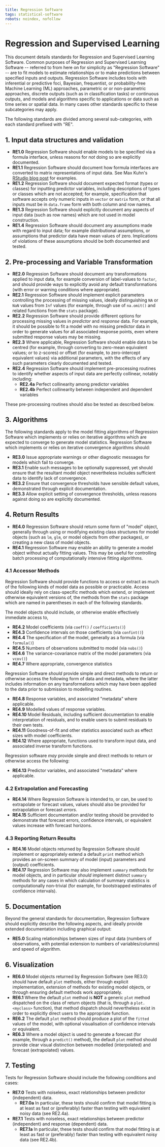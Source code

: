 ```yaml
---
title: Regression Software
tags: statistical-software
robots: noindex, nofollow
---
```


# Regression and Supervised Learning

This document details standards for Regression and Supervised Learning
Software. Common purposes of Regression and Supervised Learning Software --
referred to from here on for simplicity as "Regression Software" -- are to fit
models to estimate relationships or to make predictions between specified
inputs and outputs. Regression Software includes tools with inferential or
predictive foci, Bayesian, frequentist, or probability-free Machine Learning
(ML) approaches, parametric or or non-parametric approaches, discrete outputs
(such as in classification tasks) or continuous outputs, and models and
algorithms specific to applications or data such as time series or spatial
data.  In many cases other standards specific to these subcategories may apply.

The following standards are divided among several sub-categories, with each
standard prefixed with "RE".



## 1. Input data structures and validation

- **RE1.0** Regression Software should enable models to be specified via a formula
  interface, unless reasons for *not* doing so are explicitly documented.
- **RE1.1** Regression Software should document how formula interfaces are
  converted to matrix representations of input data. See Max Kuhn's [RStudio
  blog
  post](https://rviews.rstudio.com/2017/02/01/the-r-formula-method-the-good-parts/)
  for examples.
- **RE1.2** Regression Software should document expected format (types or classes)
  for inputting predictor variables, including descriptions of types or classes
  which are not accepted; for example, specification that software accepts only
  numeric inputs in `vector` or `matrix` form, or that all inputs must be in
  `data.frame` form with both column and row names.
- **RE1.3** Regression Software should explicitly document any aspects of input
  data (such as row names) which are not used in model construction.
- **RE1.4** Regression Software should document any assumptions made with regard to
  input data; for example distributional assumptions, or assumptions that
  predictor data have mean values of zero. Implications of violations of these
  assumptions should be both documented and tested.

## 2. Pre-processing and Variable Transformation

- **RE2.0** Regression Software should document any transformations applied to
  input data, for example conversion of label-values to `factor`, and should
  provide ways to explicitly avoid any default transformations (with error or
  warning conditions where appropriate).
- **RE2.1** Regression Software should implement explicit parameters controlling
  the processing of missing values, ideally distinguishing `NA` or `NaN` values
  from `Inf` values (for example, through use of `na.omit()` and related
  functions from the `stats` package).
- **RE2.2** Regression Software should provide different options for processing
  missing values in *predictor* and *response* data. For example, it should be
  possible to fit a model with no missing predictor data in order to generate
  values for all associated response points, even where submitted response
  values may be missing.
- **RE2.3** Where applicable, Regression Software should enable data to be centred
  (for example, through converting to zero-mean equivalent values; or to
  z-scores) or offset (for example, to zero-intercept equivalent values) via
  additional parameters, with the effects of any such parameters clearly
  documented and tested.
- **RE2.4** Regression Software should implement pre-processing routines to
  identify whether aspects of input data are perfectly collinear, notably
  including:
    - **RE2.4a** Perfect collinearity among predictor variables
    - **RE2.4b** Perfect collinearity between independent and dependent variables

These pre-processing routines should also be tested as described below.

## 3. Algorithms

The following standards apply to the model fitting algorithms of Regression
Software which implements or relies on iterative algorithms which are expected
to converge to generate model statistics. Regression Software which implements or relies on iterative convergence algorithms should:

- **RE3.0** Issue appropriate warnings or other diagnostic messages for models
  which fail to converge.
- **RE3.1** Enable such messages to be optionally suppressed, yet should ensure
  that the resultant model object nevertheless includes sufficient data to
  identify lack of convergence.
- **RE3.2** Ensure that convergence thresholds have sensible default values,
  demonstrated through explicit documentation.
- **RE3.3** Allow explicit setting of convergence thresholds, unless reasons
  against doing so are explicitly documented.


## 4. Return Results

- **RE4.0** Regression Software should return some form of "model" object,
  generally through using or modifying existing class structures for model
  objects (such as `lm`, `glm`, or model objects from other packages), or
  creating a new class of model objects.
- **RE4.1** Regression Software may enable an ability to generate a model object
  without actually fitting values. This may be useful for controlling batch
  processing of computationally intensive fitting algorithms.

### 4.1 Accessor Methods

Regression Software should provide functions to access or extract as much of
the following kinds of model data as possible or practicable. Access should
ideally rely on class-specific methods which extend, or implement otherwise
equivalent versions of, the methods from the `stats` package which are named in
parentheses in each of the following standards.

The model objects should include, or otherwise enable effectively immediate
access to, 

- **RE4.2** Model coefficients (via `coeff()` / `coefficients()`)
- **RE4.3** Confidence intervals on those coefficients (via `confint()`)
- **RE4.4** The specification of the model, generally as a formula (via
  `formula()`)
- **RE4.5** Numbers of observations submitted to model (via `nobs()`)
- **RE4.6** The variance-covariance matrix of the model parameters (via `vcov()`)
- **RE4.7** Where appropriate, convergence statistics


Regression Software *should* provide simple and direct methods to return or
otherwise access the following form of data and metadata, where the latter
includes information on any transformations which may have been applied to the
data prior to submission to modelling routines.

- **RE4.8** Response variables, and associated "metadata" where applicable.
- **RE4.9** Modelled values of response variables.
- **RE4.10** Model Residuals, including sufficient documentation to enable
  interpretation of residuals, and to enable users to submit residuals to their
  own tests.
- **RE4.11** Goodness-of-fit and other statistics associated such as effect sizes
  with model coefficients.
- **RE4.12** Where appropriate, functions used to transform input data, and
  associated inverse transform functions.

Regression software *may* provide simple and direct methods to return or
otherwise access the following:

- **RE4.13** Predictor variables, and associated "metadata" where applicable.

### 4.2 Extrapolation and Forecasting

- **RE4.14** Where Regression Software is intended to, or can, be used to
  extrapolate or forecast values, values should also be provided for
  extrapolation or forecast *errors*.
- **RE4.15** Sufficient documentation and/or testing should be provided to
  demonstrate that forecast errors, confidence intervals, or equivalent values
  increase with forecast horizons.

### 4.3 Reporting Return Results

- **RE4.16** Model objects returned by Regression Software should implement or
  appropriately extend a default `print` method which provides an on-screen
  summary of model (input) parameters and (output) coefficients.
- **RE4.17** Regression Software may also implement `summary` methods for model
  objects, and in particular *should* implement distinct `summary` methods for
  any cases in which calculation of summary statistics is computationally
  non-trivial (for example, for bootstrapped estimates of confidence
  intervals).

## 5. Documentation

Beyond the general standards for documentation, Regression Software should
explicitly describe the following aspects, and ideally provide extended
documentation including graphical output: 

- **RE5.0** Scaling relationships between sizes of input data (numbers of
  observations, with potential extension to numbers of variables/columns) and
  speed of algorithm.

## 6. Visualization

- **RE6.0** Model objects returned by Regression Software (see RE3.0) should have
  default `plot` methods, either through explicit implementation, extension of
  methods for existing model objects, or through ensuring default methods work
  appropriately.
- **RE6.1** Where the default `plot` method is **NOT** a generic `plot` method
  dispatched on the class of return objects (that is, through
  a `plot.<myclass>` function), that method dispatch should nevertheless exist
  in order to explicitly direct users to the appropriate function.
- **RE6.2** The default `plot` method should produce a plot of the `fitted` values
  of the model, with optional visualisation of confidence intervals or
  equivalent.
- **RE6.3** Where a model object is used to generate a forecast (for example,
  through a `predict()` method), the default `plot` method should provide clear
  visual distinction between modelled (interpolated) and forecast
  (extrapolated) values.


## 7. Testing

Tests for Regression Software should include the following conditions and cases:

- **RE7.0** Tests with noiseless, exact relationships between predictor
  (independent) data.
    - **RE7.0a** In particular, these tests should confirm that model fitting is at
      least as fast or (preferably) faster than testing with equivalent noisy
      data (see RE2.4a).
- **RE7.1** Tests with noiseless, exact relationships between predictor
  (independent) and response (dependent) data.
    - **RE7.1a** In particular, these tests should confirm that model fitting is at
      least as fast or (preferably) faster than testing with equivalent noisy
      data (see RE2.4b).
